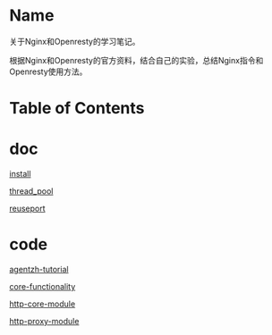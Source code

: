 Name
====

关于Nginx和Openresty的学习笔记。

根据Nginx和Openresty的官方资料，结合自己的实验，总结Nginx指令和Openresty使用方法。

Table of Contents
=================

doc
====

[install](./doc/install.md)

[thread_pool](./doc/thread_pool.md)

[reuseport](./doc/reuseport.md)

code
====

[agentzh-tutorial](./conf/agentzh-tutorial)

[core-functionality](./conf/core-functionality)

[http-core-module](./conf/http-core-module)

[http-proxy-module](./conf/http-proxy-module)
